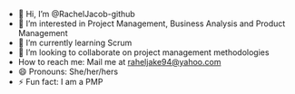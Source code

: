 - 👋 Hi, I’m @RachelJacob-github
- 👀 I’m interested in Project Management, Business Analysis and Product Management
- 🌱 I’m currently learning Scrum
- 💞️ I’m looking to collaborate on project management methodologies
- How to reach me: Mail me at raheljake94@yahoo.com
- 😄 Pronouns: She/her/hers
- ⚡ Fun fact: I am a PMP

<!---
RachelJacob-github/RachelJacob-github is a ✨ special ✨ repository because its `README.md` (this file) appears on your GitHub profile.
You can click the Preview link to take a look at your changes.
--->
